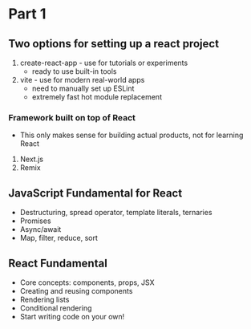 # Part 1

## Two options for setting up a react project

1. create-react-app - use for tutorials or experiments
    - ready to use built-in tools
2. vite - use for modern real-world apps
    - need to manually set up ESLint
    - extremely fast hot module replacement

### Framework built on top of React

-   This only makes sense for building actual products, not for learning React

1. Next.js
2. Remix

## JavaScript Fundamental for React

-   Destructuring, spread operator, template literals, ternaries
-   Promises
-   Async/await
-   Map, filter, reduce, sort

## React Fundamental

-   Core concepts: components, props, JSX
-   Creating and reusing components
-   Rendering lists
-   Conditional rendering
-   Start writing code on your own!

